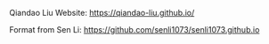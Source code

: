 Qiandao Liu Website: https://qiandao-liu.github.io/

Format from Sen Li: https://github.com/senli1073/senli1073.github.io
